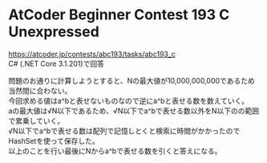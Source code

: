 # AtCoder Beginner Contest 193 C Unexpressed  
https://atcoder.jp/contests/abc193/tasks/abc193_c  
C# (.NET Core 3.1.201)で回答  

問題のお通りに計算しようとすると、Nの最大値が10,000,000,000であるため当然間に合わない。  
今回求める値はa^bと表せないものなので逆にa^bと表せる数を数えていく。  
aの最大値は√N以下であるため、√N以下でa^bで表せる数以外をN以下のの範囲で累乗していく。  
√N以下でa^bで表せる数は配列で記憶しとくと検索に時間がかかったのでHashSetを使って保存した。  
以上のことを行い最後にNからa^bで表せる数を引くと答えになる。
